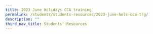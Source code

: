 ```yaml
---
title: 2023 June Holidays CCA training
permalink: /students/students-resources/2023-june-hols-cca-trg/
description: ""
third_nav_title: Students' Resources
---
```

